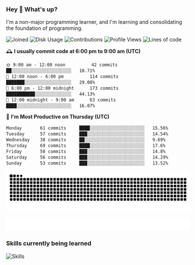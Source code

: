 ### Hey :wave: What's up?

I'm a non-major programming learner, and I'm learning and consolidating the foundation of programming.

<!--START_SECTION:waka-->
![Joined](http://img.shields.io/badge/Joined-7%20years%20ago-6D67E4?style=flat&labelColor=453C67)
![Disk Usage](http://img.shields.io/badge/Github%27s%20Storage-602.8%20MB-FD841F?style=flat&labelColor=E14D2A)
![Contributions](http://img.shields.io/badge/Contributions%20in%202023-589-7DCE13?style=flat&labelColor=2B7A0B)
![Profile Views](http://img.shields.io/badge/Profile%20Views-0-3AB4F2?style=flat&labelColor=0078AA)
![Lines of code](https://img.shields.io/badge/Lines%20of%20code-2%20Million%20Lines%20of%20code-FF8B8B?style=flat&labelColor=EB4747)

🕰️ **I usually commit code at 6:00 pm to 9:00 am (UTC)** 

```text
🌞 9:00 am - 12:00 noon          42 commits     ██░░░░░░░░░░░░░░░░░░░░░░░   10.71% 
🌆 12:00 noon - 6:00 pm          114 commits    ███████░░░░░░░░░░░░░░░░░░   29.08% 
🌃 6:00 pm - 12:00 midnight      173 commits    ███████████░░░░░░░░░░░░░░   44.13% 
🌙 12:00 midnight - 9:00 am      63 commits     ████░░░░░░░░░░░░░░░░░░░░░   16.07%
```
📅 **I'm Most Productive on Thursday (UTC)** 

```text
Monday       61 commits     ████░░░░░░░░░░░░░░░░░░░░░   15.56% 
Tuesday      57 commits     ███░░░░░░░░░░░░░░░░░░░░░░   14.54% 
Wednesday    38 commits     ██░░░░░░░░░░░░░░░░░░░░░░░   9.69% 
Thursday     69 commits     ████░░░░░░░░░░░░░░░░░░░░░   17.6% 
Friday       58 commits     ███░░░░░░░░░░░░░░░░░░░░░░   14.8% 
Saturday     56 commits     ███░░░░░░░░░░░░░░░░░░░░░░   14.29% 
Sunday       53 commits     ███░░░░░░░░░░░░░░░░░░░░░░   13.52%
```

<!--END_SECTION:waka-->

![Snake animation](https://raw.githubusercontent.com/dirname/dirname/output/snake.svg)

![metrics](github-metrics.svg)

### Skills currently being learned

![Skills](https://skillicons.dev/icons?i=linux,rust,go,solidity,typescript,bash,git,postgres,mysql,redis,mongo,docker,kubernetes,grafana,prometheus)
